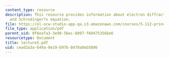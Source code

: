 ```yaml
---
content_type: resource
description: This resource provides information about electron diffraction experiment,
  and Schrodinger?s equation.
file: https://ol-ocw-studio-app-qa.s3.amazonaws.com/courses/5-112-principles-of-chemical-science-fall-2005/cead2a3a649a8e19b97b8470a8eb5886_lecture5.pdf
file_type: application/pdf
parent_uid: 0f6eafa3-3e90-56ec-6097-f69475356be6
resourcetype: Document
title: lecture5.pdf
uid: cead2a3a-649a-8e19-b97b-8470a8eb5886
---
```

